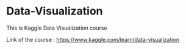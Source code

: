 # Data-Visualization
This is Kaggle Data Visualization course

Link of the course : https://www.kaggle.com/learn/data-visualization
